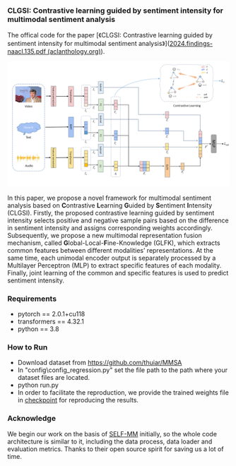 ### CLGSI: Contrastive learning guided by sentiment intensity for multimodal sentiment analysis

The offical code for the paper [《CLGSI: Contrastive learning guided by sentiment intensity for multimodal sentiment analysis》]([2024.findings-naacl.135.pdf (aclanthology.org)](https://aclanthology.org/2024.findings-naacl.135.pdf)).



![](overall.png)

 In this paper, we propose a novel framework for multimodal sentiment analysis based on **C**ontrastive **L**earning **G**uided by **S**entiment **I**ntensity (CLGSI). Firstly, the proposed contrastive learning guided by sentiment intensity selects positive and negative sample pairs based on the difference in sentiment intensity and assigns corresponding weights accordingly. Subsequently, we propose a new multimodal representation fusion mechanism, called **G**lobal-Local-**F**ine-Knowledge (GLFK), which extracts common features between different modalities’ representations. At the same time, each unimodal encoder output is separately processed by a Multilayer Perceptron (MLP) to extract specific features of each modality. Finally, joint learning of the common and specific features is used to predict sentiment intensity. 



### Requirements

- pytorch == 2.0.1+cu118
- transformers ==  4.32.1
- python == 3.8



### How to Run

- Download dataset from https://github.com/thuiar/MMSA
- In "config\config_regression.py" set the file path to the path where your dataset files are located.
- python run.py
- In order to facilitate the reproduction, we provide the trained weights file in [checkpoint](https://drive.google.com/drive/folders/1BsPX39uoKy18-pZMh2m4lZpR45OJuUk5?usp=drive_link) for reproducing the results.



### Acknowledge

We begin our work on the basis of [SELF-MM](https://github.com/thuiar/Self-MM) initially, so the whole code architecture is similar to it, including the data process, data loader and evaluation metrics. Thanks to their open source spirit for saving us a lot of time.
